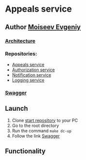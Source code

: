 # Appeals service
## Author [Moiseev Evgeniy](https://github.com/Moiseev-Evgeniy)

### [Architecture](https://github.com/Appeals-service/start/blob/main/architecture/schema.png)

### Repositories:<br>
- [Appeals service](https://github.com/Appeals-service/Appeals_service)
- [Authorization service](https://github.com/Appeals-service/Authorization_service)
- [Notification service](https://github.com/Appeals-service/Notification_service)
- [Logging service](https://github.com/Appeals-service/Logging_service)

### [Swagger](http://127.0.0.1:8000/docs)

## Launch<br>
1. Clone [start repository](https://github.com/Appeals-service/start) to your PC
2. Go to the root directory
3. Run the command `make dc-up`
4. Follow the link [Swagger](http://127.0.0.1:8000/docs)

## Functionality<br>

